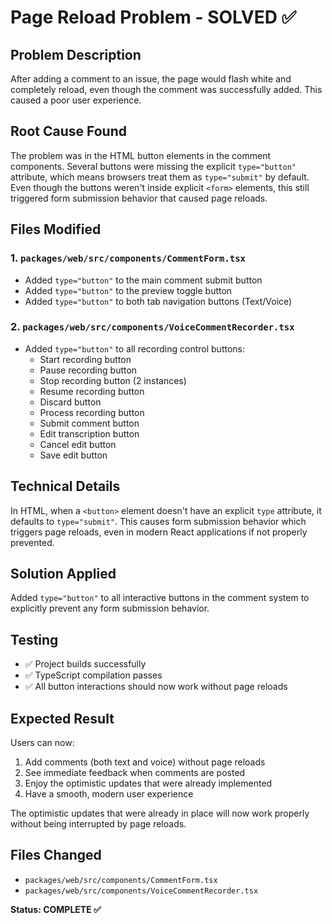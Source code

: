 # Page Reload Problem - SOLVED ✅

## Problem Description
After adding a comment to an issue, the page would flash white and completely reload, even though the comment was successfully added. This caused a poor user experience.

## Root Cause Found
The problem was in the HTML button elements in the comment components. Several buttons were missing the explicit `type="button"` attribute, which means browsers treat them as `type="submit"` by default. Even though the buttons weren't inside explicit `<form>` elements, this still triggered form submission behavior that caused page reloads.

## Files Modified

### 1. `packages/web/src/components/CommentForm.tsx`
- Added `type="button"` to the main comment submit button
- Added `type="button"` to the preview toggle button  
- Added `type="button"` to both tab navigation buttons (Text/Voice)

### 2. `packages/web/src/components/VoiceCommentRecorder.tsx`
- Added `type="button"` to all recording control buttons:
  - Start recording button
  - Pause recording button  
  - Stop recording button (2 instances)
  - Resume recording button
  - Discard button
  - Process recording button
  - Submit comment button
  - Edit transcription button
  - Cancel edit button
  - Save edit button

## Technical Details
In HTML, when a `<button>` element doesn't have an explicit `type` attribute, it defaults to `type="submit"`. This causes form submission behavior which triggers page reloads, even in modern React applications if not properly prevented.

## Solution Applied
Added `type="button"` to all interactive buttons in the comment system to explicitly prevent any form submission behavior.

## Testing
- ✅ Project builds successfully
- ✅ TypeScript compilation passes
- ✅ All button interactions should now work without page reloads

## Expected Result
Users can now:
1. Add comments (both text and voice) without page reloads
2. See immediate feedback when comments are posted
3. Enjoy the optimistic updates that were already implemented
4. Have a smooth, modern user experience

The optimistic updates that were already in place will now work properly without being interrupted by page reloads.

## Files Changed
- `packages/web/src/components/CommentForm.tsx`
- `packages/web/src/components/VoiceCommentRecorder.tsx`

**Status: COMPLETE ✅**